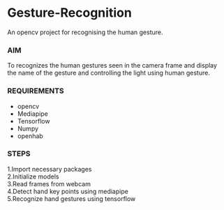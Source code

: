 # Gesture-Recognition
An opencv project for recognising the human gesture.


### AIM
To recognizes the human gestures seen in the camera frame and display the name of the gesture and controlling the light using human gesture.

### REQUIREMENTS
*  opencv
*  Mediapipe
*  Tensorflow
*  Numpy
* openhab

### STEPS
1.Import necessary packages <br />
2.Initialize models <br />
3.Read frames from webcam <br />
4.Detect hand key points using mediapipe <br />
5.Recognize hand gestures using tensorflow <br />
